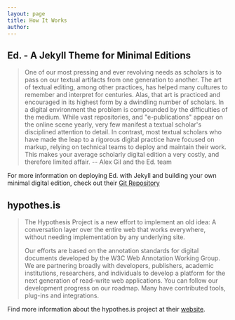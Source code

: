 ```yaml
---
layout: page
title: How It Works
author:
---
```



## Ed. -  A Jekyll Theme for Minimal Editions

>One of our most pressing and ever revolving needs as scholars is to pass on our textual artifacts from one generation to another. The art of textual editing, among other practices, has helped many cultures to remember and interpret for centuries. Alas, that art is practiced and encouraged in its highest form by a dwindling number of scholars. In a digital environment the problem is compounded by the difficulties of the medium. While vast repositories, and "e-publications" appear on the online scene yearly, very few manifest a textual scholar's disciplined attention to detail. In contrast, most textual scholars who have made the leap to a rigorous digital practice have focused on markup, relying on technical teams to deploy and maintain their work. This makes your average scholarly digital edition a very costly, and therefore limited affair. --  Alex Gil and the Ed. team

For more information on deploying Ed. with Jekyll and building your own minimal digital edition, check out their [Git Repository](https://github.com/minicomp/ed)

## hypothes.is

>The Hypothesis Project is a new effort to implement an old idea: A conversation layer over the entire web that works everywhere, without needing implementation by any underlying site.
>
>Our efforts are based on the annotation standards for digital documents developed by the W3C Web Annotation Working Group. We are partnering broadly with developers, publishers, academic institutions, researchers, and individuals to develop a platform for the next generation of read-write web applications. You can follow our development progress on our roadmap. Many have contributed tools, plug-ins and integrations.

Find more information about the hypothes.is project at their [website](https://web.hypothes.is).
